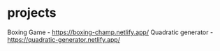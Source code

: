 # projects

Boxing Game - https://boxing-champ.netlify.app/
Quadratic generator - https://quadratic-generator.netlify.app/
